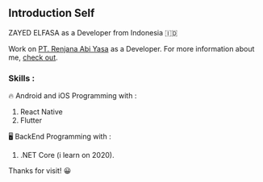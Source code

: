 ## Introduction Self
ZAYED ELFASA as a Developer from Indonesia 🇮🇩

Work on [PT. Renjana Abi Yasa](https://ray.co.id) as a Developer. For more information about me, [check out](https://www.linkedin.com/in/zayed-elfasa-610225b2/).

### Skills : 

🔥 Android and iOS Programming with :
1. React Native
2. Flutter

🖥️ BackEnd Programming with : 
1. .NET Core (i learn on 2020).

Thanks for visit! 😀
